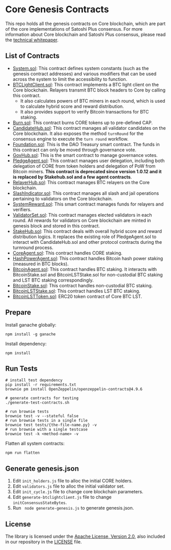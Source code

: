 # Core Genesis Contracts

This repo holds all the genesis contracts on Core blockchain, which are part of the core implementations of Satoshi Plus consensus. For more information about Core blockchain and Satoshi Plus consensus, please read the [technical whitepaper](https://whitepaper.coredao.org/core-white-paper-v1.0.7).



## List of Contracts

- [System.sol](./contracts/System.sol): This contract defines system constants (such as the genesis contract addresses) and various modifiers that can be used across the system to limit the accessibility to function.
- [BTCLightClient.sol](./contracts/BtcLightClient.sol): This contract implements a BTC light client on the Core blockchain. Relayers transmit BTC block headers to Core by calling this contract. 
  - It also calculates powers of BTC miners in each round, which is used to calculate hybrid score and reward distribution.
  - It also provides support to verify Bitcoin transactions for BTC staking. 
- [Burn.sol](./contracts/Burn.sol): This contract burns CORE tokens up to pre-defined CAP.
- [CandidateHub.sol](./contracts/CandidateHub.sol): This contract manages all validator candidates on the Core blockchain. It also exposes the method `turnRound` for the consensus engine to execute the `turn round` workflow.
- [Foundation.sol](./contracts/Foundation.sol): This is the DAO Treasury smart contract. The funds in this contract can only be moved through governance vote.
- [GovHub.sol](./contracts/GovHub.sol): This is the smart contract to manage governance votes.
- [PledgeAgent.sol](./contracts/PledgeAgent.sol): This contract manages user delegation, including both delegation of CORE from token holders and delegation of PoW from Bitcoin miners. **This contract is deprecated since version 1.0.12 and it is replaced by Stakehub.sol and a few agent contracts**.
- [RelayerHub.sol](./contracts/RelayerHub.sol): This contract manages BTC relayers on the Core blockchain.
- [SlashIndicator.sol](./contracts/SlashIndicator.sol): This contract manages all slash and jail operations pertaining to validators on the Core blockchain.
- [SystemReward.sol](./contracts/SystemReward.sol): This smart contract manages funds for relayers and verifiers.
- [ValidatorSet.sol](./contracts/ValidatorSet.sol): This contract manages elected validators in each round. All rewards for validators on Core blockchain are minted in genesis block and stored in this contract.
- [StakeHub.sol](./contracts/StakeHub.sol): This contract deals with overall hybrid score and reward distribution logics. It replaces the existing role of PledgeAgent.sol to interact with CandidateHub.sol and other protocol contracts during the turnround process.
- [CoreAgent.sol](./contracts/CoreAgent.sol): This contract handles CORE staking.
- [HashPowerAgent.sol](./contracts/HashPowerAgent.sol): This contract handles Bitcoin hash power staking (measured in BTC blocks).
- [BitcoinAgent.sol](./contracts/BitcoinAgent.sol): This contract handles BTC staking. It interacts with BitcoinStake.sol and BitcoinLSTStake.sol for non-custodial BTC staking and LST BTC staking correspondingly. 
- [BitcoinStake.sol](./contracts/BitcoinStake.sol): This contract handles non-custodial BTC staking. 
- [BitcoinLSTStake.sol](./contracts/BitcoinLSTStake.sol): This contract handles LST BTC staking.
- [BitcoinLSTToken.sol](./contracts/BitcoinLSTToken.sol): ERC20 token contract of Core BTC LST.


## Prepare
Install ganache globally:
```shell script
npm install -g ganache
```

Install dependency:
```shell script
npm install
```

## Run Tests

```shell
# install test dependency
pip install -r requirements.txt
brownie pm install OpenZeppelin/openzeppelin-contracts@4.9.6

# generate contracts for testing
./generate-test-contracts.sh

# run brownie tests
brownie test -v --stateful false
# run brownie tests in a single file
brownie test tests/{the-file-name.py} -v
# run brownie with a single testcase
brownie test -k <method-name> -v
```



Flatten all system contracts:

```shell script
npm run flatten
```



## Generate genesis.json

1. Edit `init_holders.js` file to alloc the initial CORE holders.
2. Edit `validators.js` file to alloc the initial validator set.
3. Edit `init_cycle.js` file to change core blockchain parameters.
4. Edit `generate-btclightclient.js` file to change `initConsensusStateBytes`.
5. Run ` node generate-genesis.js` to generate genesis.json.



## License

The library is licensed under the [Apache License, Version 2.0](https://www.apache.org/licenses/LICENSE-2.0),
also included in our repository in the [LICENSE](LICENSE) file.
